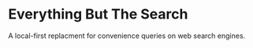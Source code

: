 # Everything But The Search

A local-first replacment for convenience queries on web search engines.